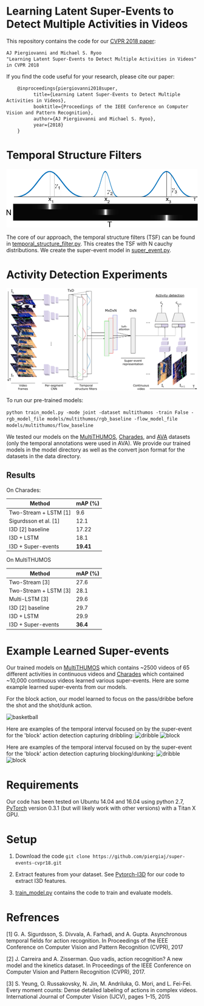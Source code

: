 # Learning Latent Super-Events to Detect Multiple Activities in Videos

This repository contains the code for our [CVPR 2018 paper](https://arxiv.org/abs/1712.01938):

    AJ Piergiovanni and Michael S. Ryoo
    "Learning Latent Super-Events to Detect Multiple Activities in Videos"
    in CVPR 2018

If you find the code useful for your research, please cite our paper:

        @inproceedings{piergiovanni2018super,
              title={Learning Latent Super-Events to Detect Multiple Activities in Videos},
              booktitle={Proceedings of the IEEE Conference on Computer Vision and Pattern Recognition},
              author={AJ Piergiovanni and Michael S. Ryoo},
              year={2018}
        }


# Temporal Structure Filters
![tsf](/examples/temporal-structure-filter.png?raw=true "tsf")

The core of our approach, the temporal structure filters (TSF) can be found in [temporal_structure_filter.py](temporal_structure_filter.py). This creates the TSF with N cauchy distributions. We create the super-event model in [super_event.py](super_event.py).


# Activity Detection Experiments
![model overview](/examples/model-overview.png?raw=true "model overview")

To run our pre-trained models:

```python train_model.py -mode joint -dataset multithumos -train False -rgb_model_file models/multithumos/rgb_baseline -flow_model_file models/multithumos/flow_baseline```

We tested our models on the [MultiTHUMOS](http://ai.stanford.edu/~syyeung/everymoment.html), [Charades](http://allenai.org/plato/charades/), and [AVA](https://research.google.com/ava/) datasets (only the temporal annotations were used in AVA). We provide our trained models in the model directory as well as the convert json format for the datasets in the data directory.

## Results
On Charades:

|  Method | mAP (%) |
| ------------- | ------------- |
| Two-Stream + LSTM [1] | 9.6  |
| Sigurdsson et al. [1]  | 12.1  |
| I3D [2] baseline      | 17.22 |
| I3D + LSTM          | 18.1  |
| I3D + Super-events | **19.41** |

On MultiTHUMOS

|  Method | mAP (%) |
| ------------- | ------------- |
| Two-Stream [3]  | 27.6  |
| Two-Stream + LSTM [3] | 28.1 | 
| Multi-LSTM [3]  | 29.6  |
| I3D [2] baseline | 29.7 |
| I3D + LSTM | 29.9 |
| I3D + Super-events | **36.4** |


# Example Learned Super-events
Our trained models on [MultiTHUMOS](http://ai.stanford.edu/~syyeung/everymoment.html) which contains ~2500 videos of 65 different activities in continuous videos and [Charades](http://allenai.org/plato/charades/) which contained ~10,000 continuous videos learned various super-events. Here are some example learned super-events from our models.

For the block action, our model learned to focus on the pass/dribbe before the shot and the shot/dunk action.

![basketball](/examples/learned-super-events.png?raw=true "basketball super-event")



Here are examples of the temporal interval focused on by the super-event for the 'block' action detection capturing dribbling:
![dribble](/examples/dribble.gif?raw=true "Dribble super-event") ![block](/examples/dribble2.gif?raw=true "Block/Dunk up Super-event")


Here are examples of the temporal interval focused on by the super-event for the 'block' action detection capturing blocking/dunking:
![dribble](/examples/block.gif?raw=true "Dribble super-event") ![block](/examples/block2.gif?raw=true "Block/Dunk up Super-event")


# Requirements

Our code has been tested on Ubuntu 14.04 and 16.04 using python 2.7, [PyTorch](pytorch.org) version 0.3.1 (but will likely work with other versions) with a Titan X GPU.


# Setup

1. Download the code ```git clone https://github.com/piergiaj/super-events-cvpr18.git```

2. Extract features from your dataset. See [Pytorch-I3D](https://github.com/piergiaj/pytorch-i3d) for our code to extract I3D features.

3. [train_model.py](train_model.py) contains the code to train and evaluate models.


# Refrences
[1] G.  A.  Sigurdsson,  S.  Divvala,  A.  Farhadi,  and  A.  Gupta. Asynchronous temporal fields for action recognition. In Proceedings of the IEEE Conference on Computer Vision and Pattern Recognition (CVPR), 2017

[2] J. Carreira and A. Zisserman. Quo vadis, action recognition? A new model and the kinetics dataset. In Proceedings of the IEEE Conference on Computer Vision and Pattern Recognition (CVPR), 2017.

[3] S. Yeung, O. Russakovsky, N. Jin, M. Andriluka, G. Mori, and L. Fei-Fei. Every moment counts: Dense detailed labeling of actions in complex videos. International Journal of Computer Vision (IJCV), pages 1–15, 2015
